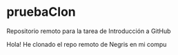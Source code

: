 # pruebaClon
Repositorio remoto para la tarea de Introducción a GitHub

Hola! He clonado el repo remoto de Negris en mi compu
